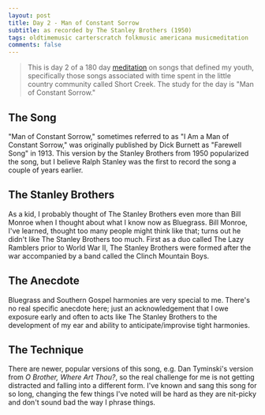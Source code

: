 ```yaml
---
layout: post
title: Day 2 - Man of Constant Sorrow
subtitle: as recorded by The Stanley Brothers (1950)
tags: oldtimemusic carterscratch folkmusic americana musicmeditation
comments: false
---
```

> This is day 2 of a 180 day [meditation](../currentmeditation) on songs that defined my youth, specifically those songs associated with time spent in the little country community called Short Creek. The study for the day is "Man of Constant Sorrow."

## The Song
"Man of Constant Sorrow," sometimes referred to as "I Am a Man of Constant Sorrow," was originally published by Dick Burnett as "Farewell Song" in 1913. This version by the Stanley Brothers from 1950 popularized the song, but I believe Ralph Stanley was the first to record the song a couple of years earlier.

## The Stanley Brothers
As a kid, I probably thought of The Stanley Brothers even more than Bill Monroe when I thought about what I know now as Bluegrass. Bill Monroe, I've learned, thought too many people might think like that; turns out he didn't like The Stanley Brothers too much. First as a duo called The Lazy Ramblers prior to World War II, The Stanley Brothers were formed after the war accompanied by a band called the Clinch Mountain Boys.

## The Anecdote
Bluegrass and Southern Gospel harmonies are very special to me. There's no real specific anecdote here; just an acknowledgement that I owe exposure early and often to acts like The Stanley Brothers to the development of my ear and ability to anticipate/improvise tight harmonies.

## The Technique
There are newer, popular versions of this song, e.g. Dan Tyminski's version from _O Brother, Where Art Thou?_, so the real challenge for me is not getting distracted and falling into a different form. I've known and sang this song for so long, changing the few things I've noted will be hard as they are nit-picky and don't sound bad the way I phrase things.
